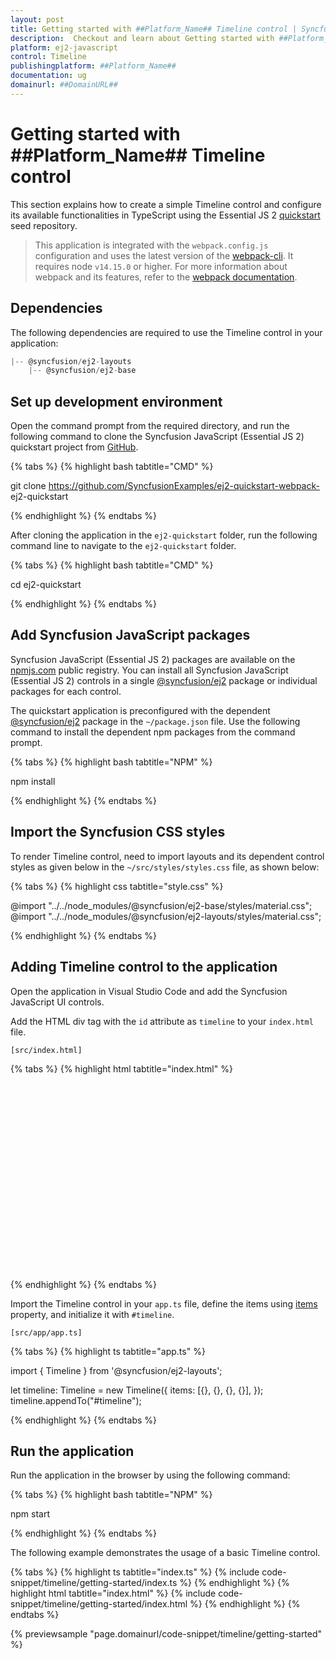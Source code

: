```yaml
---
layout: post
title: Getting started with ##Platform_Name## Timeline control | Syncfusion
description:  Checkout and learn about Getting started with ##Platform_Name## Timeline control of Syncfusion Essential JS 2 and more.
platform: ej2-javascript
control: Timeline
publishingplatform: ##Platform_Name##
documentation: ug
domainurl: ##DomainURL##
---
```


# Getting started with ##Platform_Name## Timeline control

This section explains how to create a simple Timeline control and configure its available functionalities in TypeScript using the Essential JS 2 [quickstart](https://github.com/SyncfusionExamples/ej2-quickstart-webpack-) seed repository.

> This application is integrated with the `webpack.config.js` configuration and uses the latest version of the [webpack-cli](https://webpack.js.org/api/cli/#commands). It requires node `v14.15.0` or higher. For more information about webpack and its features, refer to the [webpack documentation](https://webpack.js.org/guides/getting-started/).

## Dependencies

The following dependencies are required to use the Timeline control in your application:

```js
|-- @syncfusion/ej2-layouts
    |-- @syncfusion/ej2-base
```

## Set up development environment

Open the command prompt from the required directory, and run the following command to clone the Syncfusion JavaScript (Essential JS 2) quickstart project from [GitHub](https://github.com/SyncfusionExamples/ej2-quickstart-webpack-).

{% tabs %}
{% highlight bash tabtitle="CMD" %}

git clone https://github.com/SyncfusionExamples/ej2-quickstart-webpack- ej2-quickstart

{% endhighlight %}
{% endtabs %}

After cloning the application in the `ej2-quickstart` folder, run the following command line to navigate to the `ej2-quickstart` folder.

{% tabs %}
{% highlight bash tabtitle="CMD" %}

cd ej2-quickstart

{% endhighlight %}
{% endtabs %}

## Add Syncfusion JavaScript packages

Syncfusion JavaScript (Essential JS 2) packages are available on the [npmjs.com](https://www.npmjs.com/~syncfusionorg) public registry. You can install all Syncfusion JavaScript (Essential JS 2) controls in a single [@syncfusion/ej2](https://www.npmjs.com/package/@syncfusion/ej2) package or individual packages for each control.

The quickstart application is preconfigured with the dependent [@syncfusion/ej2](https://www.npmjs.com/package/@syncfusion/ej2) package in the `~/package.json` file. Use the following command to install the dependent npm packages from the command prompt.

{% tabs %}
{% highlight bash tabtitle="NPM" %}

npm install

{% endhighlight %}
{% endtabs %}

## Import the Syncfusion CSS styles

To render Timeline control, need to import layouts and its dependent control styles as given below in the `~/src/styles/styles.css` file, as shown below:

{% tabs %}
{% highlight css tabtitle="style.css" %}

@import "../../node_modules/@syncfusion/ej2-base/styles/material.css";
@import "../../node_modules/@syncfusion/ej2-layouts/styles/material.css";

{% endhighlight %}
{% endtabs %}

## Adding Timeline control to the application

Open the application in Visual Studio Code and add the Syncfusion JavaScript UI controls.

Add the HTML div tag with the `id` attribute as `timeline` to your `index.html` file.

`[src/index.html]`

{% tabs %}
{% highlight html tabtitle="index.html" %}

<!DOCTYPE html>
<html lang="en">

  <head>
    <title>Essential JS 2 - Timeline</title>
    <meta charset="utf-8" />
    <meta name="viewport" content="width=device-width, initial-scale=1.0, user-scalable=no" />
    <meta name="description" content="Essential JS 2" />
    <meta name="author" content="Syncfusion" />
    <link rel="shortcut icon" href="resources/favicon.ico" />
    <link href="https://cdn.jsdelivr.net/npm/bootstrap@5.1.3/dist/css/bootstrap.min.css" rel="stylesheet" />
  </head>

  <body>
    <div class="control-container" style="height: 300px;">
      <div id="timeline"></div>
    </div>
  </body>
</html>

{% endhighlight %}
{% endtabs %}

Import the Timeline control in your `app.ts` file, define the items using [items](../api/timeline#items) property, and initialize it with `#timeline`.

`[src/app/app.ts]`

{% tabs %}
{% highlight ts tabtitle="app.ts" %}

import { Timeline } from '@syncfusion/ej2-layouts';

let timeline: Timeline = new Timeline({
  items: [{}, {}, {}, {}],
});
timeline.appendTo("#timeline");

{% endhighlight %}
{% endtabs %}

## Run the application

Run the application in the browser by using the following command:

{% tabs %}
{% highlight bash tabtitle="NPM" %}

npm start

{% endhighlight %}
{% endtabs %}

The following example demonstrates the usage of a basic Timeline control.

{% tabs %}
{% highlight ts tabtitle="index.ts" %}
{% include code-snippet/timeline/getting-started/index.ts %}
{% endhighlight %}
{% highlight html tabtitle="index.html" %}
{% include code-snippet/timeline/getting-started/index.html %}
{% endhighlight %}
{% endtabs %}
          
{% previewsample "page.domainurl/code-snippet/timeline/getting-started" %}